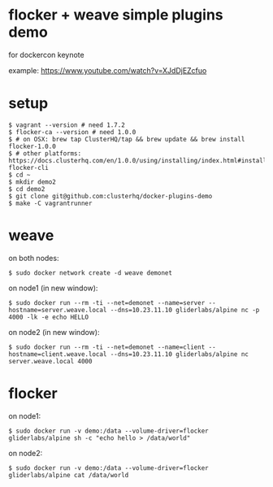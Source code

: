 # flocker + weave simple plugins demo

for dockercon keynote

example: https://www.youtube.com/watch?v=XJdDjEZcfuo

# setup

```
$ vagrant --version # need 1.7.2
$ flocker-ca --version # need 1.0.0
$ # on OSX: brew tap ClusterHQ/tap && brew update && brew install flocker-1.0.0
$ # other platforms: https://docs.clusterhq.com/en/1.0.0/using/installing/index.html#installing-flocker-cli
$ cd ~
$ mkdir demo2
$ cd demo2
$ git clone git@github.com:clusterhq/docker-plugins-demo
$ make -C vagrantrunner
```

# weave

on both nodes:

```
$ sudo docker network create -d weave demonet
```

on node1 (in new window):

```
$ sudo docker run --rm -ti --net=demonet --name=server --hostname=server.weave.local --dns=10.23.11.10 gliderlabs/alpine nc -p 4000 -lk -e echo HELLO
```

on node2 (in new window):

```
$ sudo docker run --rm -ti --net=demonet --name=client --hostname=client.weave.local --dns=10.23.11.10 gliderlabs/alpine nc server.weave.local 4000
```


# flocker

on node1:

```
$ sudo docker run -v demo:/data --volume-driver=flocker gliderlabs/alpine sh -c "echo hello > /data/world"
```

on node2:

```
$ sudo docker run -v demo:/data --volume-driver=flocker gliderlabs/alpine cat /data/world
```

